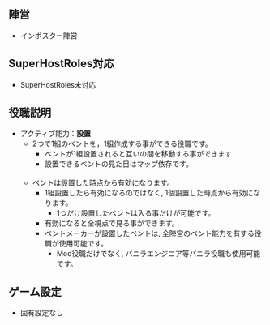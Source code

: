 ## 陣営
- インポスター陣営

## SuperHostRoles対応
- SuperHostRoles未対応

## 役職説明
- アクティブ能力：**設置**
  - 2つで1組のベントを，1組作成する事ができる役職です。
    - ベントが1組設置されると互いの間を移動する事ができます
    - 設置できるベントの見た目はマップ依存です。<br><br>
  - ベントは設置した時点から有効になります。
    - 1組設置したら有効になるのではなく, 1個設置した時点から有効になります。
      - 1つだけ設置したベントは入る事だけが可能です。
    - 有効になると全視点で見る事ができます。
    - ベントメーカーが設置したベントは, 全陣営のベント能力を有する役職が使用可能です。
      - Mod役職だけでなく, バニラエンジニア等バニラ役職も使用可能です。
<!--
<details><summary>詳細仕様</summary><div>

</div></details>
-->

## ゲーム設定
- 固有設定なし